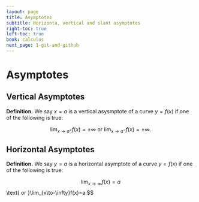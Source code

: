 ```yaml
---
layout: page
title: Asymptotes
subtitle: Horizonta, vertical and slant asymptotes
right-toc: true
left-toc: true
book: calculus
next_page: 1-git-and-github
---
```


# Asymptotes

## Vertical Asymptotes

**Definition.** We say $x=a$ is a vertical asysmptote of a curve $y=f(x)$ if one of the following is true:

$$\lim_{x\to a^+}f(x)=\pm\infty\text{ or }\lim_{x\to a^-}f(x)=\pm\infty.$$

## Horizontal Asymptotes

**Definition.** We say $y=a$ is a horizontal asymptote of a curve $y=f(x)$ if one of the following is true:

$$\lim_{x\to \infty}f(x)=a$$\text{ or }\lim_{x\to-\infty}f(x)=a.$$

